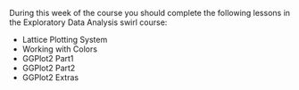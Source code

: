 During this week of the course you should complete the following lessons in the Exploratory Data Analysis swirl course:

- Lattice Plotting System
- Working with Colors
- GGPlot2 Part1
- GGPlot2 Part2
- GGPlot2 Extras
